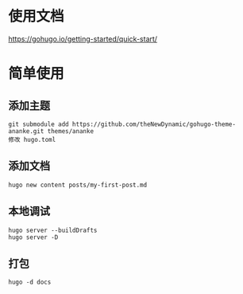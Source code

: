 
# 使用文档
https://gohugo.io/getting-started/quick-start/

# 简单使用
## 添加主题
```shell
git submodule add https://github.com/theNewDynamic/gohugo-theme-ananke.git themes/ananke
修改 hugo.toml
```

## 添加文档
```shell
hugo new content posts/my-first-post.md
```

## 本地调试
```shell
hugo server --buildDrafts
hugo server -D
```


## 打包
```shell
hugo -d docs
```
